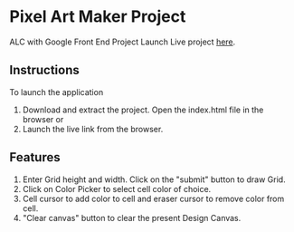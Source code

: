 # Pixel Art Maker Project
 ALC with Google Front End Project
 Launch Live project [here]().

## Instructions

  To launch the application
  1. Download and extract the project. Open the index.html file in the browser or
  2. Launch the live link from the browser.

## Features

  1. Enter Grid height and width. Click on the "submit" button to draw Grid.
  2. Click on Color Picker to select cell color of choice.
  3. Cell cursor to add color to cell and eraser cursor to remove color from cell.
  4. "Clear canvas" button to clear the present Design Canvas.
